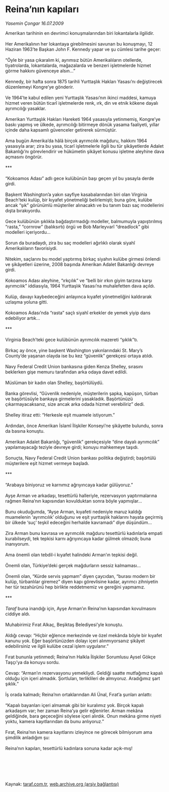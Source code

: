 # Reina’nın kapıları

*Yasemin Çongar 16.07.2009*

<div class="taraf_structure_2col_1zq">
<div class="margen_n">



 <p>Amerikan tarihinin en devrimci konuşmalarından biri lokantalarla ilgilidir. <br/><br/>Her Amerikalının her lokantaya girebilmesini savunan bu konuşmayı, 12 Haziran 1963’te Başkan John F. Kennedy yapar ve şu cümlesi tarihe geçer: <br/><br/>“Öyle bir yasa çıkaralım ki, ayrımsız bütün Amerikalıların otellerde, tiyatrolarda, lokantalarda, mağazalarda ve benzeri işletmelerde hizmet görme hakkını güvenceye alsın...” <br/><br/>Kennedy, bir hafta sonra 1875 tarihli Yurttaşlık Hakları Yasası’nı değiştirecek düzenlemeyi Kongre’ye gönderir. <br/><br/>Ve 1964’te kabul edilen yeni Yurttaşlık Yasası’nın ikinci maddesi, kamuya hizmet veren bütün ticarî işletmelerde renk, ırk, din ve etnik kökene dayalı ayrımcılığı yasaklar. <br/><br/>Amerikan Yurttaşlık Hakları Hareketi 1964 yasasıyla yetinmemiş, Kongre’ye baskı yapmış ve ülkede, ayrımcılığı bitirmeye dönük yasama faaliyeti, yıllar içinde daha kapsamlı güvenceler getirerek sürmüştür. <br/><br/>Ama bugün Amerika’da hâlâ birçok ayrımcılık mağduru, hakkını 1964 yasasıyla arar; zira bu yasa, ticarî işletmelerle ilgili bu tür şikâyetlerde Adalet Bakanlığı’nı görevlendirir ve hükümetin şikâyet konusu işletme aleyhine dava açmasını öngörür. <br/><br/>*** <br/><br/>“Kokoamos Adası” adlı gece kulübünün başı geçen yıl bu yasayla derde girdi. <br/><br/>Başkent Washington’a yakın sayfiye kasabalarından biri olan Virginia Beach’teki kulüp, bir kıyafet yönetmeliği belirlemişti; buna göre, kulübe ancak “şık” görünümlü müşteriler alınacaktı ve bu tanım bazı saç modellerini dışta bırakıyordu. <br/><br/>Gece kulübünün şıklıkla bağdaştırmadığı modeller, balmumuyla yapıştırılmış “rasta,” “cornrow” (balıksırtı) örgü ve Bob Marleyvarî “dreadlock” gibi modelleri içeriyordu... <br/><br/>Sorun da buradaydı, zira bu saç modelleri ağırlıklı olarak siyahî Amerikalıların favorisiydi. <br/><br/>Nitekim, saçlarını bu model yaptırmış birkaç siyahın kulübe girmesi önlendi ve şikâyetleri üzerine, 2008 başında Amerikan Adalet Bakanlığı devreye girdi. <br/><br/>Kokoamos Adası aleyhine, “ırkçılık” ve “belli bir ırkın giyim tarzına karşı ayrımcılık” iddiasıyla, 1964 Yurttaşlık Yasası’na muhalefetten dava açıldı. <br/><br/>Kulüp, davayı kaybedeceğini anlayınca kıyafet yönetmeliğini kaldırarak uzlaşma yoluna gitti. <br/><br/>Kokoamos Adası’nda “rasta” saçlı siyahî erkekler de yemek yiyip dans edebiliyor artık... <br/><br/>*** <br/><br/>Virginia Beach’teki gece kulübünün ayrımcılık mazereti “şıklık”tı. <br/><br/>Birkaç ay önce, yine başkent Washington yakınlarındaki St. Mary’s County’de yaşanan olayda ise bu kez “güvenlik” gerekçesi ortaya atıldı. <br/><br/>Navy Federal Credit Union bankasına giden Kenza Shelley, sırasını beklerken gişe memuru tarafından arka odaya davet edildi. <br/><br/>Müslüman bir kadın olan Shelley, başörtülüydü. <br/><br/>Banka görevlisi, “Güvenlik nedeniyle, müşterilerin şapka, kapüşon, türban ve başörtüsüyle bankaya girmelerini yasakladık. Başörtünüzü çıkarmayacaksanız, size ancak arka odada hizmet verebiliriz” dedi. <br/><br/>Shelley itiraz etti: “Herkesle eşit muamele istiyorum.” <br/><br/>Ardından, önce Amerikan İslamî İlişkiler Konseyi’ne şikâyette bulundu, sonra da basına konuştu. <br/><br/>Amerikan Adalet Bakanlığı, “güvenlik” gerekçesiyle “dine dayalı ayrımcılık” yapılamayacağı teziyle devreye girdi; konuyu mahkemeye taşıdı. <br/><br/>Sonuçta, Navy Federal Credit Union bankası politika değiştirdi; başörtülü müşterilere eşit hizmet vermeye başladı. <br/><br/>*** <br/><br/>“Arabaya biniyoruz ve karnımız ağrıyıncaya kadar gülüyoruz.” <br/><br/>Ayşe Arman ve arkadaşı, tesettürlü halleriyle, rezervasyon yaptırmalarına rağmen Reina’nın kapısından kovulduktan sonra böyle yapmışlar... <br/><br/>Bunu okuduğumda, “Ayşe Arman, kıyafeti nedeniyle maruz kaldığı muamelenin ‘ayrımcılık’ olduğunu ve eşit yurttaşlık haklarını hayata geçirmiş bir ülkede ‘suç’ teşkil edeceğini herhalde kavramadı” diye düşündüm... <br/><br/>Zira Arman bunu kavrasa ve ayrımcılık mağduru tesettürlü kadınlarla empati kurabilseydi, tek tepkisi karnı ağrıyıncaya kadar gülmek olmazdı; buna inanıyorum. <br/><br/>Ama önemli olan tebdil-i kıyafet halindeki Arman’ın tepkisi değil. <br/><br/>Önemli olan, Türkiye’deki gerçek mağdurların sessiz kalmaması... <br/><br/>Önemli olan, “Kürde servis yapmam” diyen çaycıdan, “burası modern bir kulüp, türbanlılar giremez” diyen kapı görevlisine kadar, ayrımcı zihniyetin her tür tezahürünü hep birlikte reddetmemiz ve gereğini yapmamız. <br/><br/>*** <br/><br/><em>Taraf</em> buna inandığı için, Ayşe Arman’ın Reina’nın kapısından kovulmasını ciddiye aldı. <br/><br/>Muhabirimiz Fırat Alkaç, Beşiktaş Belediyesi’yle konuştu. <br/><br/>Aldığı cevap: “Hiçbir eğlence merkezinde ve özel mekânda böyle bir kıyafet kanunu yok. Eğer başörtünüzden dolayı içeri alınmıyorsanız şikâyet edebilirsiniz ve ilgili kulübe cezaî işlem uygulanır.” <br/><br/>Fırat bununla yetinmedi; Reina’nın Halkla İlişkiler Sorumlusu Aysel Gökçe Taşçı’ya da konuyu sordu. <br/><br/>Cevap: “Arman’ın rezervasyonu yemekliydi. Geldiği saatte mutfağımız kapalı olduğu için içeri almadık. Şortluları, terliklileri de almıyoruz. Aradığımız şart şıklık.” <br/><br/>İş orada kalmadı; Reina’nın ortaklarından Ali Ünal, Fırat’a şunları anlattı: <br/><br/>“Kapalı bayanları içeri almamak gibi bir kuralımız yok. Birçok kapalı arkadaşım var; her zaman Reina’ya gelir eğlenirler. Arman mekâna geldiğinde, bara geçeceğini söylese içeri alırdık. Onun mekâna girme niyeti yoktu, kamera kayıtlarından da bunu anlıyoruz.” <br/><br/>Fırat, Reina’nın kamera kayıtlarını izleyince ne görecek bilmiyorum ama şimdilik anladığım şu: <br/><br/>Reina’nın kapıları, tesettürlü kadınlara sonuna kadar açık-mış!</p>
<br/>
<br/>
<br/>



<br/>


<div id="taraf_not">
</div>

</div>


</div>

Kaynak: [taraf.com.tr](http://www.taraf.com.tr:80/makale/6569.htm), [web.archive.org (arşiv bağlantısı)](http://web.archive.org/web/20090923203252/http://www.taraf.com.tr:80/makale/6569.htm)
